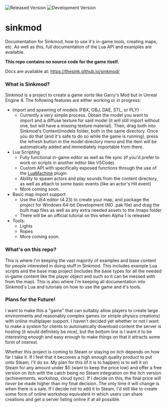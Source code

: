  ![Released Version](https://img.shields.io/badge/Released_Version%3A-N%2FA-green)
 ![Development Version](https://img.shields.io/badge/Development_Version%3A-Alpha_1-blue)

# sinkmod

Documentation for Sinkmod, how to use it's in-game tools, creating maps, etc. As well as this, full documentation of the Lua API and examples are available.

**This repo contains no source code for the game itself.**

Docs are available at: https://thesink.github.io/sinkmod/

### What is Sinkmod?

Sinkmod is a project to create a game *sorta* like Garry's Mod but in Unreal Engine 4. The following features are either working or in progress:

- Import and spawning of models (FBX, OBJ, DAE, STL, or PLY)
  - Currently a very simple process. Obtain the model you want to import and a diffuse texture for said model (it will still import without one, but will have a missing texture material). Then, drag both into Sinkmod's Content/models folder, both in the same directory. Once you do that (and it's safe to do so while the game is running), press the refresh button in the model directory menu and the item will be automatically added and immediately importable from there.
- Lua Scripting
  - Fully functional in-game editor as well as file sync (if you'd prefer to work on scripts in another editor like VSCode)
  - Custom API with specifically exposed functions through the use of the [LuaMachine](https://github.com/rdeioris/LuaMachine) plugin
  - Ability to spawn actors and play sounds from the content directory, as well as attach to some basic events (like an actor's Hit event)
  - More coming soon.
- Basic map import support
  - Use the UE4 editor (4.23) to create your map, and package the project for Windows 64-bit Development (NO .pak file) and drag the built map files as well as any extra needed assets to the /maps folder
  - There will be an official tutorial on this when Alpha 1 is released
- Tools:
  - Lights
  - Ropes
  - More coming soon.
  
### What's on this repo?

This is where I'm keeping the vast majority of examples and base content for people interested in doing stuff in Sinkmod. This includes example Lua scripts and the base map project (includes the base types for all the needed in-game content like the player object and such so it can be messed with from the map). This is also where I'm keeping all documentation into Sinkmod's Lua and tutorials on how to use the game and it's tools.

### Plans for the Future!

I want to make this a "game" that can suitably allow players to create large environments and reasonably complex games (or simple physics creations) with online multiplayer support. I haven't decided yet whether or not I want to make a system for clients to automatically download content the server is hosting (it would definitely be nice), but the bottom line is I want it to be interesting enough and easy enough to make things on that it attracts some form of interest.

Whether this project is coming to Steam or staying on itch depends on how far I take it. If I feel that it becomes a high enough quality product to put onto Steam, I'll do so. My plan for this (if it is to happen) is to sell it on Steam for any amount under $5 (want to keep the price low) and offer a free version on itch with the catch being no Steam integration on the itch version (achievements, workshop, cloud sync). If I decide on this, the final price will *never* be made higher than my final decision. The only time it will change is when there is a sale.
If I decide not to add it to Steam, I'd still like to create some form of online workshop equivalent in which users can share creations and get a server listing online if at all possible.
